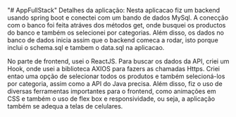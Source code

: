 "# AppFullStack" 
Detalhes da aplicação:
Nesta aplicacao fiz um backend usando spring boot e conectei com um bando de dados MySql. A conecção com o banco foi feita atráves dos métodos get, onde busquei os productos do banco e também os selecionei por categorias. Além disso, os dados no banco de dados inicia assim que o backend comeca a rodar, isto porque inclui o schema.sql e tambem o data.sql na aplicacao.

No parte de frontend, usei o ReactJS. Para buscar os dados da API, criei um Hook, onde usei a biblioteca AXIOS para fazers as chamadas Https. Criei entao uma opção de selecionar todos os produtos e também selecioná-los por categoria, assim como a API do Java precisa. Além disso, fiz o uso de diversas ferramentas importantes para o frontend, como animações em CSS e também o uso de flex box e responsividade, ou seja, a aplicação também se adequa a telas de celulares.
